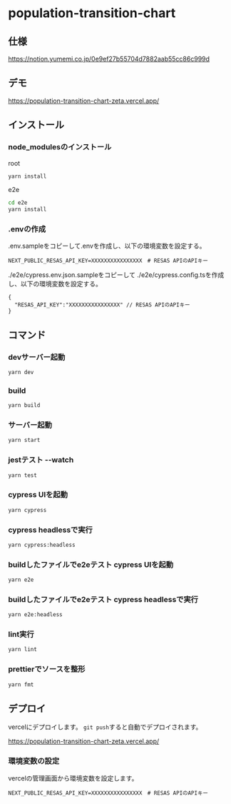 # population-transition-chart

## 仕様

https://notion.yumemi.co.jp/0e9ef27b55704d7882aab55cc86c999d

## デモ

https://population-transition-chart-zeta.vercel.app/

## インストール

### node_modulesのインストール

root
```bash
yarn install
```

e2e
```bash
cd e2e
yarn install
```

### .envの作成

.env.sampleをコピーして.envを作成し、以下の環境変数を設定する。

```
NEXT_PUBLIC_RESAS_API_KEY=XXXXXXXXXXXXXXXX　# RESAS APIのAPIキー
```


./e2e/cypress.env.json.sampleをコピーして ./e2e/cypress.config.tsを作成し、以下の環境変数を設定する。

```
{
  "RESAS_API_KEY":"XXXXXXXXXXXXXXXX" // RESAS APIのAPIキー
}
```


## コマンド

### devサーバー起動

```bash
yarn dev
``` 

### build

```bash
yarn build
``` 

### サーバー起動

```bash
yarn start
``` 


### jestテスト --watch

```bash
yarn test
``` 

### cypress UIを起動

```bash
yarn cypress
``` 

### cypress headlessで実行 

```bash
yarn cypress:headless
``` 

### buildしたファイルでe2eテスト cypress UIを起動 

```bash
yarn e2e
``` 


### buildしたファイルでe2eテスト cypress headlessで実行

```bash
yarn e2e:headless
``` 

### lint実行

```bash
yarn lint
``` 


### prettierでソースを整形

```bash
yarn fmt
``` 


## デプロイ
vercelにデプロイします。
`git push`すると自動でデプロイされます。

https://population-transition-chart-zeta.vercel.app/


### 環境変数の設定
vercelの管理画面から環境変数を設定します。
```
NEXT_PUBLIC_RESAS_API_KEY=XXXXXXXXXXXXXXXX　# RESAS APIのAPIキー
```